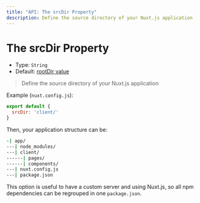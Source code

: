 ```yaml
---
title: "API: The srcDir Property"
description: Define the source directory of your Nuxt.js application
---
```


# The srcDir Property

- Type: `String`
- Default: [rootDir value](/api/configuration-rootdir)

> Define the source directory of your Nuxt.js application

Example (`nuxt.config.js`):

```js
export default {
  srcDir: 'client/'
}
```

Then, your application structure can be:
```bash
-| app/
---| node_modules/
---| client/
------| pages/
------| components/
---| nuxt.config.js
---| package.json
```

This option is useful to have a custom server and using Nuxt.js, so all npm dependencies can be regrouped in one `package.json`.
